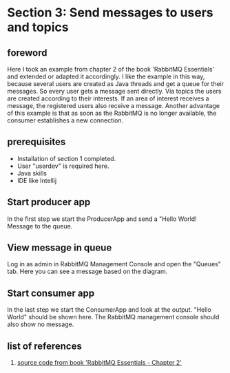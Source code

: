 # Section 3: Send messages to users and topics
## foreword
Here I took an example from chapter 2 of the book 'RabbitMQ Essentials' and extended or adapted it accordingly. I like the example in this way, because several users are created as Java threads and get a queue for their messages. So every user gets a message sent directly. Via topics the users are created according to their interests. If an area of interest receives a message, the registered users also receive a message. Another advantage of this example is that as soon as the RabbitMQ is no longer available, the consumer establishes a new connection.

## prerequisites
* Installation of section 1 completed.
* User "userdev" is required here.
* Java skills
* IDE like Intellij 

## Start producer app
In the first step we start the ProducerApp and send a "Hello World! Message to the queue.

## View message in queue
Log in as admin in RabbitMQ Management Console and open the "Queues" tab. Here you can see a message based on the diagram.

## Start consumer app
In the last step we start the ConsumerApp and look at the output. "Hello World" should be shown here. The RabbitMQ management console should also show no message.

## list of references
1. [source code from book 'RabbitMQ Essentials - Chapter 2'](https://github.com/tolyo/rabbitmq-essentials/tree/master/ch02)
